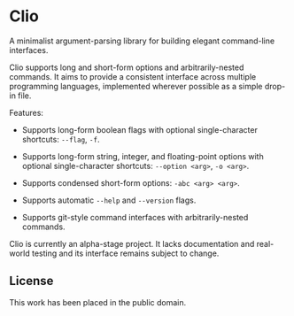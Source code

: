 
# Clio

A minimalist argument-parsing library for building elegant command-line interfaces.

Clio supports long and short-form options and arbitrarily-nested commands. It aims to provide a consistent interface across multiple programming languages, implemented wherever possible as a simple drop-in file.

Features:

* Supports long-form boolean flags with optional single-character shortcuts: `--flag`, `-f`.

* Supports long-form string, integer, and floating-point options with optional
  single-character shortcuts: `--option <arg>`, `-o <arg>`.

* Supports condensed short-form options: `-abc <arg> <arg>`.

* Supports automatic `--help` and `--version` flags.

* Supports git-style command interfaces with arbitrarily-nested commands.

Clio is currently an alpha-stage project. It lacks documentation and real-world testing and its interface remains subject to change.


## License

This work has been placed in the public domain.
